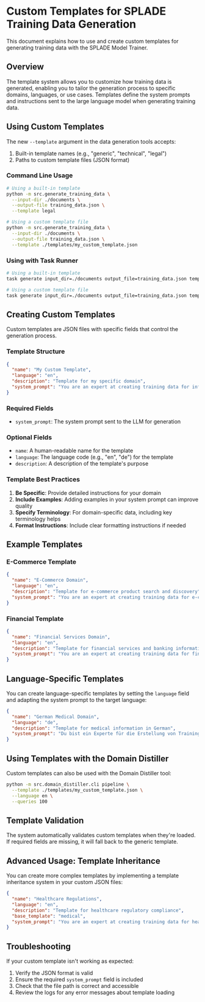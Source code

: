 # Custom Templates for SPLADE Training Data Generation

This document explains how to use and create custom templates for generating training data with the SPLADE Model Trainer.

## Overview

The template system allows you to customize how training data is generated, enabling you to tailor the generation process to specific domains, languages, or use cases. Templates define the system prompts and instructions sent to the large language model when generating training data.

## Using Custom Templates

The new `--template` argument in the data generation tools accepts:

1. Built-in template names (e.g., "generic", "technical", "legal")
2. Paths to custom template files (JSON format)

### Command Line Usage

```bash
# Using a built-in template
python -m src.generate_training_data \
  --input-dir ./documents \
  --output-file training_data.json \
  --template legal

# Using a custom template file
python -m src.generate_training_data \
  --input-dir ./documents \
  --output-file training_data.json \
  --template ./templates/my_custom_template.json
```

### Using with Task Runner

```bash
# Using a built-in template
task generate input_dir=./documents output_file=training_data.json template=legal

# Using a custom template file
task generate input_dir=./documents output_file=training_data.json template=./templates/my_custom_template.json
```

## Creating Custom Templates

Custom templates are JSON files with specific fields that control the generation process.

### Template Structure

```json
{
  "name": "My Custom Template",
  "language": "en",
  "description": "Template for my specific domain",
  "system_prompt": "You are an expert at creating training data for information retrieval models focused on [DOMAIN].\nYour task is to create realistic search queries that a user might use to find specific information in [DOMAIN] documentation.\n\nFor each query:\n1. Create a natural, specific question a user might search for\n2. Identify the exact text passage that answers this query\n3. Find negative examples - text that looks similar but doesn't answer the query\n\nFocus on [SPECIFIC INSTRUCTIONS FOR YOUR DOMAIN]."
}
```

### Required Fields

- `system_prompt`: The system prompt sent to the LLM for generation

### Optional Fields

- `name`: A human-readable name for the template
- `language`: The language code (e.g., "en", "de") for the template
- `description`: A description of the template's purpose

### Template Best Practices

1. **Be Specific**: Provide detailed instructions for your domain
2. **Include Examples**: Adding examples in your system prompt can improve quality
3. **Specify Terminology**: For domain-specific data, including key terminology helps
4. **Format Instructions**: Include clear formatting instructions if needed

## Example Templates

### E-Commerce Template

```json
{
  "name": "E-Commerce Domain",
  "language": "en",
  "description": "Template for e-commerce product search and discovery",
  "system_prompt": "You are an expert at creating training data for e-commerce search systems.\nYour task is to create realistic search queries that shoppers might use to find specific products or information.\n\nFor each query:\n1. Create a natural, specific search query a shopper might use\n2. Identify the exact product or information passage that answers this query\n3. Find negative examples - products that seem similar but don't actually match the query\n\nFocus on:\n- Product features and specifications\n- Comparative queries (e.g., 'cheaper than', 'better than')\n- Product categories and attributes\n- Customer intent (informational vs. transactional)\n- Short and long-tail queries"
}
```

### Financial Template

```json
{
  "name": "Financial Services Domain",
  "language": "en",
  "description": "Template for financial services and banking information",
  "system_prompt": "You are an expert at creating training data for financial information retrieval systems.\nYour task is to create realistic search queries that customers might use to find specific financial information or services.\n\nFor each query:\n1. Create a natural, specific question a banking customer might search for\n2. Identify the exact text passage that answers this query\n3. Find negative examples - text that looks similar but doesn't answer the query\n\nFocus on:\n- Banking products and services\n- Financial terms and definitions\n- Customer service queries\n- Account management questions\n- Regulatory and compliance information"
}
```

## Language-Specific Templates

You can create language-specific templates by setting the `language` field and adapting the system prompt to the target language:

```json
{
  "name": "German Medical Domain",
  "language": "de",
  "description": "Template for medical information in German",
  "system_prompt": "Du bist ein Experte für die Erstellung von Trainingsdaten für medizinische Informationssysteme.\nDeine Aufgabe ist es, realistische Suchanfragen zu erstellen, die Patienten oder medizinisches Fachpersonal verwenden könnten, um spezifische medizinische Informationen zu finden.\n\nFür jede Anfrage:\n1. Erstelle eine natürliche, spezifische Frage, die jemand suchen könnte\n2. Identifiziere die genaue Textpassage, die diese Anfrage beantwortet\n3. Finde negative Beispiele - Text, der ähnlich aussieht, aber die Anfrage nicht beantwortet\n\nAchte darauf, dass alle Beispiele, Anfragen und Erklärungen auf DEUTSCH sind.\nKonzentriere dich auf medizinische Genauigkeit und fachspezifische Terminologie."
}
```

## Using Templates with the Domain Distiller

Custom templates can also be used with the Domain Distiller tool:

```bash
python -m src.domain_distiller.cli pipeline \
  --template ./templates/my_custom_template.json \
  --language en \
  --queries 100
```

## Template Validation

The system automatically validates custom templates when they're loaded. If required fields are missing, it will fall back to the generic template.

## Advanced Usage: Template Inheritance

You can create more complex templates by implementing a template inheritance system in your custom JSON files:

```json
{
  "name": "Healthcare Regulations",
  "language": "en",
  "description": "Template for healthcare regulatory compliance",
  "base_template": "medical",
  "system_prompt": "You are an expert at creating training data for healthcare regulatory compliance systems.\n[...additional instructions...]"
}
```

## Troubleshooting

If your custom template isn't working as expected:

1. Verify the JSON format is valid
2. Ensure the required `system_prompt` field is included
3. Check that the file path is correct and accessible
4. Review the logs for any error messages about template loading
